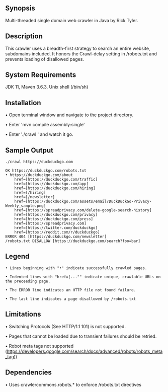 ## Synopsis

Multi-threaded single domain web crawler in Java by Rick Tyler.

## Description

This crawler uses a breadth-first strategy to search an entire website, subdomains included. 
It honors the Crawl-delay setting in /robots.txt and prevents loading of disallowed pages. 

## System Requirements 

JDK 11, Maven 3.6.3, Unix shell (/bin/sh)

## Installation

• Open terminal window and navigate to the project directory.

• Enter 'mvn compile assembly:single'

• Enter './crawl <url>' and watch it go. 

## Sample Output

	./crawl https://duckduckgo.com

	OK https://duckduckgo.com/robots.txt
	• https://duckduckgo.com/about
		href=[https://duckduckgo.com/traffic]
		href=[https://duckduckgo.com/app]
		href=[https://duckduckgo.com/hiring]
		href=[/hiring]
		href=[/newsletter]
		href=[https://duckduckgo.com/assets/email/DuckDuckGo-Privacy-Weekly_sample.png]
		href=[https://spreadprivacy.com/delete-google-search-history]
		href=[https://duckduckgo.com/privacy]
		href=[https://duckduckgo.com/press]
		href=[https://spreadprivacy.com]
		href=[https://twitter.com/duckduckgo]
		href=[https://reddit.com/r/duckduckgo]
	ERROR 404 [https://duckduckgo.com/newsletter]
	/robots.txt DISALLOW [https://duckduckgo.com/search?foo=bar]

## Legend

	• Lines beginning with "•" indicate successfully crawled pages.

	• Indented lines with "href=[..."" indicate unique, crawlable URLs on the preceeding page.

	• The ERROR line indicates an HTTP file not found failure.

	• The last line indicates a page disallowed by /robots.txt

## Limitations

• Switching Protocols (See HTTP/1.1 101) is not supported.

• Pages that cannot be loaded due to transient failures should be retried.

• Robot meta tags not supported (https://developers.google.com/search/docs/advanced/robots/robots_meta_tag))

## Dependencies

• Uses crawlercommons.robots.* to enforce /robots.txt directives 
